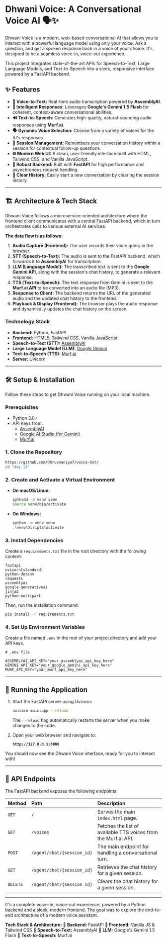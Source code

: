 
# Dhwani Voice: A Conversational Voice AI 🗣️✨

Dhwani Voice is a modern, web-based conversational AI that allows you to interact with a powerful language model using only your voice. Ask a question, and get a spoken response back in a voice of your choice. It's designed to be a seamless voice-in, voice-out experience.

This project integrates state-of-the-art APIs for Speech-to-Text, Large Language Models, and Text-to-Speech into a sleek, responsive interface powered by a FastAPI backend.

## ✨ Features

  * **🎤 Voice-to-Text:** Real-time audio transcription powered by **AssemblyAI**.
  * **🧠 Intelligent Responses:** Leverages **Google's Gemini 1.5 Flash** for coherent, context-aware conversational abilities.
  * **🔊 Text-to-Speech:** Generates high-quality, natural-sounding audio responses using **Murf.ai**.
  * **🗣️ Dynamic Voice Selection:** Choose from a variety of voices for the AI's responses.
  * **📜 Session Management:** Remembers your conversation history within a session for contextual follow-up questions.
  * **🌐 Modern Web UI:** A clean, user-friendly interface built with HTML, Tailwind CSS, and Vanilla JavaScript.
  * **🚀 Robust Backend:** Built with **FastAPI** for high performance and asynchronous request handling.
  * **🧼 Clear History:** Easily start a new conversation by clearing the session history.

-----

## 🏗️ Architecture & Tech Stack

Dhwani Voice follows a microservice-oriented architecture where the frontend client communicates with a central FastAPI backend, which in turn orchestrates calls to various external AI services.

**The data flow is as follows:**

1.  **Audio Capture (Frontend):** The user records their voice query in the browser.
2.  **STT (Speech-to-Text):** The audio is sent to the FastAPI backend, which forwards it to **AssemblyAI** for transcription.
3.  **LLM (Language Model):** The transcribed text is sent to the **Google Gemini API**, along with the session's chat history, to generate a relevant response.
4.  **TTS (Text-to-Speech):** The text response from Gemini is sent to the **Murf.ai API** to be converted into an audio file (MP3).
5.  **Response to Client:** The backend returns the URL of the generated audio and the updated chat history to the frontend.
6.  **Playback & Display (Frontend):** The browser plays the audio response and dynamically updates the chat history on the screen.

### Technology Stack

  * **Backend:** Python, FastAPI
  * **Frontend:** HTML5, Tailwind CSS, Vanilla JavaScript
  * **Speech-to-Text (STT):** [AssemblyAI](https://www.assemblyai.com/)
  * **Large Language Model (LLM):** [Google Gemini](https://ai.google.dev/)
  * **Text-to-Speech (TTS):** [Murf.ai](https://murf.ai/)
  * **Server:** Uvicorn

-----

## 🛠️ Setup & Installation

Follow these steps to get Dhwani Voice running on your local machine.

### Prerequisites

  * Python 3.8+
  * API Keys from:
      * [AssemblyAI](https://www.assemblyai.com/dashboard/signup)
      * [Google AI Studio (for Gemini)](https://aistudio.google.com/app/apikey)
      * [Murf.ai](https://www.google.com/search?q=https://murf.ai/user/register)

### 1\. Clone the Repository

```bash
https://github.com/Dhruvmaniya7/voice-bot/
cd "day 13"
```

### 2\. Create and Activate a Virtual Environment

  * **On macOS/Linux:**
    ```bash
    python3 -m venv venv
    source venv/bin/activate
    ```
  * **On Windows:**
    ```bash
    python -m venv venv
    .\venv\Scripts\activate
    ```

### 3\. Install Dependencies

Create a `requirements.txt` file in the root directory with the following content:

```text
fastapi
uvicorn[standard]
python-dotenv
requests
assemblyai
google-generativeai
jinja2
python-multipart
```

Then, run the installation command:

```bash
pip install -r requirements.txt
```

### 4\. Set Up Environment Variables

Create a file named `.env` in the root of your project directory and add your API keys.

```env
# .env file

ASSEMBLYAI_API_KEY="your_assemblyai_api_key_here"
GEMINI_API_KEY="your_google_gemini_api_key_here"
MURF_API_KEY="your_murf_api_key_here"
```

-----

## 🚀 Running the Application

1.  Start the FastAPI server using Uvicorn:

    ```bash
    uvicorn main:app --reload
    ```

    The `--reload` flag automatically restarts the server when you make changes to the code.

2.  Open your web browser and navigate to:

    **`http://127.0.0.1:8000`**

You should now see the Dhwani Voice interface, ready for you to interact with\!

-----

## 🔗 API Endpoints

The FastAPI backend exposes the following endpoints:

| Method   | Path                       | Description                                                     |
| :------- | :------------------------- | :-------------------------------------------------------------- |
| `GET`    | `/`                        | Serves the main `index.html` page.                              |
| `GET`    | `/voices`                  | Fetches the list of available TTS voices from the Murf.ai API.  |
| `POST`   | `/agent/chat/{session_id}` | The main endpoint for handling a conversational turn.           |
| `GET`    | `/agent/chat/{session_id}` | Retrieves the chat history for a given session.                 |
| `DELETE` | `/agent/chat/{session_id}` | Clears the chat history for a given session.                    |

-----
It's a complete voice-in, voice-out experience, powered by a Python backend and a sleek, modern frontend. The goal was to explore the end-to-end architecture of a modern voice assistant.

**Tech Stack & Architecture:**
🔹 **Backend:** FastAPI
🔹 **Frontend:** Vanilla JS & Tailwind CSS
🔹 **Speech-to-Text:** AssemblyAI
🔹 **LLM:** Google's Gemini 1.5 Flash
🔹 **Text-to-Speech:** Murf.ai


